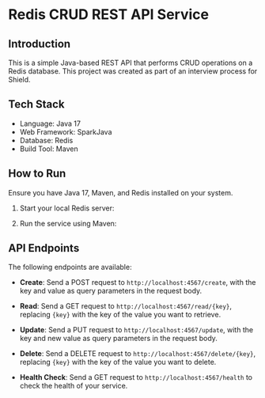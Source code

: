 # Redis CRUD REST API Service

## Introduction
This is a simple Java-based REST API that performs CRUD operations on a Redis database. This project was created as part of an interview process for Shield.

## Tech Stack
- Language: Java 17
- Web Framework: SparkJava
- Database: Redis
- Build Tool: Maven

## How to Run
Ensure you have Java 17, Maven, and Redis installed on your system.

1. Start your local Redis server:

2. Run the service using Maven:

## API Endpoints
The following endpoints are available:

- **Create**: Send a POST request to `http://localhost:4567/create`, with the key and value as query parameters in the request body.

- **Read**: Send a GET request to `http://localhost:4567/read/{key}`, replacing `{key}` with the key of the value you want to retrieve.

- **Update**: Send a PUT request to `http://localhost:4567/update`, with the key and new value as query parameters in the request body.

- **Delete**: Send a DELETE request to `http://localhost:4567/delete/{key}`, replacing `{key}` with the key of the value you want to delete.

- **Health Check**: Send a GET request to `http://localhost:4567/health` to check the health of your service.
